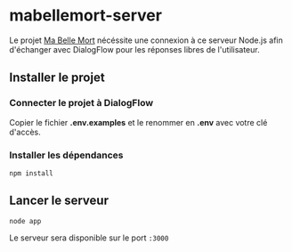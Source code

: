 # mabellemort-server

Le projet [Ma Belle Mort](https://github.com/robinsimonklein/mabellemort) nécéssite 
une connexion à ce serveur Node.js afin d'échanger avec DialogFlow pour les réponses 
libres de l'utilisateur.

## Installer le projet
### Connecter le projet à DialogFlow
Copier le fichier **.env.examples** et le renommer en **.env** avec votre clé d'accès.

### Installer les dépendances
```
npm install
```

## Lancer le serveur

```
node app
```

Le serveur sera disponible sur le port `:3000`
